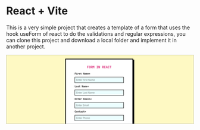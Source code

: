 # React + Vite

This is a very simple project that creates a template of a form that uses the hook useForm of react to do the validations and regular expressions, you can clone this project and download a local folder and implement it in another project.

![Project](./src/assets/imgProject.png)
